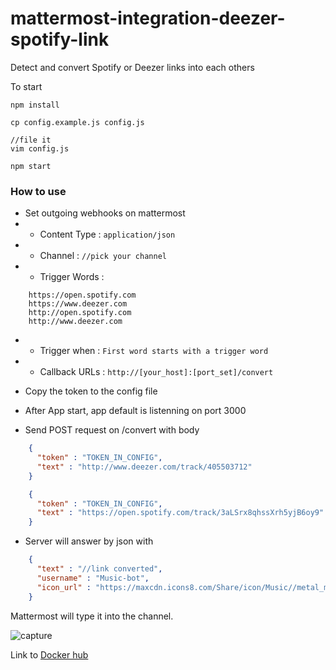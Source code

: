 # mattermost-integration-deezer-spotify-link
 
 Detect and convert Spotify or Deezer links into each others   
  
 To start
 ```
 npm install
 
 cp config.example.js config.js
 
 //file it
 vim config.js
 
 npm start

```

### How to use

- Set outgoing webhooks on mattermost
- - Content Type : `application/json`
- - Channel : `//pick your channel`
- - Trigger Words : 
```
    https://open.spotify.com
    https://www.deezer.com
    http://open.spotify.com
    http://www.deezer.com
``` 
- - Trigger when : `First word starts with a trigger word`
- - Callback URLs : `http://[your_host]:[port_set]/convert`

- Copy the token to the config file
- After App start, app default is listenning on port 3000
- Send POST request on /convert with body
```json
    {
      "token" : "TOKEN_IN_CONFIG",
      "text" : "http://www.deezer.com/track/405503712" 
    }
```
```json
    {
      "token" : "TOKEN_IN_CONFIG",
      "text" : "https://open.spotify.com/track/3aLSrx8qhssXrh5yjB6oy9" 
    }
```

- Server will answer by json with
```json
    {
      "text" : "//link converted",
      "username" : "Music-bot",
      "icon_url" : "https://maxcdn.icons8.com/Share/icon/Music//metal_music1600.png"
    }
```

Mattermost will type it into the channel.

![capture](https://i.ibb.co/JdGwMcJ/Capture.png)

Link to [Docker hub](https://hub.docker.com/r/kaylleur/mattermost-integration-deezer-spotify-link/)
